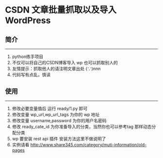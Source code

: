 # CSDN 文章批量抓取以及导入 WordPress

## 简介
-------------------
1. python练手项目
2. 不仅可以将自己的CSDN博客导入 wp 也可以抓取别人的
3. 友情提示：抓取他人的请注明文章出处 (∵)nnn
4. 代码写有点乱，慎读

## 使用
-------------------
1. 修改必要变量值后 运行 ready/1.py 即可
2. 修改变量 wp_url,wp_url_tags  为你的 wp 地址
3. 修改变量 username,password 为你的用户名密码
4. 修改 ready_cate_id 为你准备导入的分类，当然你也可以参考tag 那样动态分配分类
5. wp 要安装 rest api 插件 安装方法这里不做说明了
6. 实例请看 http://www.share345.com/category/muti-information/old-pages

